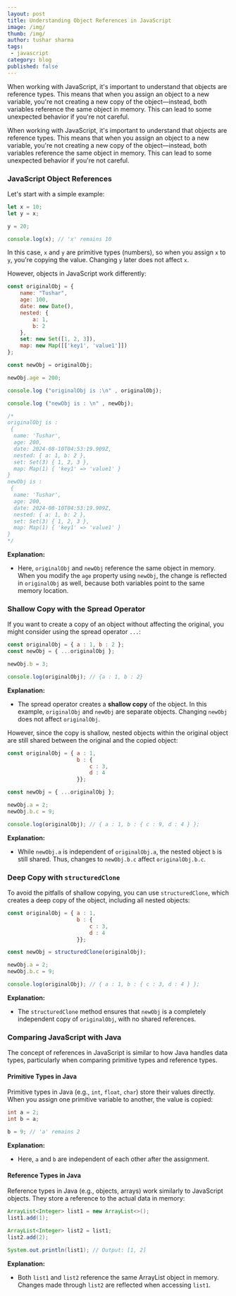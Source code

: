 ```yaml
---
layout: post
title: Understanding Object References in JavaScript
image: /img/
thumb: /img/
author: tushar sharma
tags:
 - javascript
category: blog
published: false
---
```


When working with JavaScript, it's important to understand that objects are reference types. This means that when you assign an object to a new variable, you're not creating a new copy of the object—instead, both variables reference the same object in memory. This can lead to some unexpected behavior if you're not careful.<!-- truncate_here -->

When working with JavaScript, it's important to understand that objects are reference types. This means that when you assign an object to a new variable, you're not creating a new copy of the object—instead, both variables reference the same object in memory. This can lead to some unexpected behavior if you're not careful.

### JavaScript Object References

Let's start with a simple example:

```javascript
let x = 10;
let y = x;

y = 20;

console.log(x); // 'x' remains 10
```

In this case, `x` and `y` are primitive types (numbers), so when you assign `x` to `y`, you're copying the value. Changing `y` later does not affect `x`.

However, objects in JavaScript work differently:

```javascript
const originalObj = {
    name: "Tushar",
    age: 100,
    date: new Date(),
    nested: {
        a: 1,
        b: 2
    },
    set: new Set([1, 2, 3]),
    map: new Map([['key1', 'value1']])
};

const newObj = originalObj; 

newObj.age = 200;

console.log ("originalObj is :\n" , originalObj); 

console.log ("newObj is : \n" , newObj);

/*
originalObj is :
 {
  name: 'Tushar',
  age: 200,
  date: 2024-08-10T04:53:19.909Z,
  nested: { a: 1, b: 2 },
  set: Set(3) { 1, 2, 3 },
  map: Map(1) { 'key1' => 'value1' }
}
newObj is : 
 {
  name: 'Tushar',
  age: 200,
  date: 2024-08-10T04:53:19.909Z,
  nested: { a: 1, b: 2 },
  set: Set(3) { 1, 2, 3 },
  map: Map(1) { 'key1' => 'value1' }
}
*/
```

**Explanation:** 
- Here, `originalObj` and `newObj` reference the same object in memory. When you modify the `age` property using `newObj`, the change is reflected in `originalObj` as well, because both variables point to the same memory location.

### Shallow Copy with the Spread Operator

If you want to create a copy of an object without affecting the original, you might consider using the spread operator `...`:

```javascript
const originalObj = { a : 1, b : 2 };
const newObj = { ...originalObj };

newObj.b = 3;

console.log(originalObj); // {a : 1, b : 2}
```

**Explanation:** 
- The spread operator creates a **shallow copy** of the object. In this example, `originalObj` and `newObj` are separate objects. Changing `newObj` does not affect `originalObj`.

However, since the copy is shallow, nested objects within the original object are still shared between the original and the copied object:

```javascript
const originalObj = { a : 1,
                      b : { 
                          c : 3, 
                          d : 4 
                      }};

const newObj = { ...originalObj };

newObj.a = 2; 
newObj.b.c = 9;

console.log(originalObj); // { a : 1, b : { c : 9, d : 4 } };
```

**Explanation:**
- While `newObj.a` is independent of `originalObj.a`, the nested object `b` is still shared. Thus, changes to `newObj.b.c` affect `originalObj.b.c`.

### Deep Copy with `structuredClone`

To avoid the pitfalls of shallow copying, you can use `structuredClone`, which creates a deep copy of the object, including all nested objects:

```javascript
const originalObj = { a : 1,
                      b : { 
                          c : 3, 
                          d : 4 
                      }};

const newObj = structuredClone(originalObj);

newObj.a = 2; 
newObj.b.c = 9;

console.log(originalObj); // { a : 1, b : { c : 3, d : 4 } };
```

**Explanation:**
- The `structuredClone` method ensures that `newObj` is a completely independent copy of `originalObj`, with no shared references.

### Comparing JavaScript with Java

The concept of references in JavaScript is similar to how Java handles data types, particularly when comparing primitive types and reference types.

#### Primitive Types in Java

Primitive types in Java (e.g., `int`, `float`, `char`) store their values directly. When you assign one primitive variable to another, the value is copied:

```java
int a = 2;
int b = a;

b = 9; // 'a' remains 2
```

**Explanation:** 
- Here, `a` and `b` are independent of each other after the assignment.

#### Reference Types in Java

Reference types in Java (e.g., objects, arrays) work similarly to JavaScript objects. They store a reference to the actual data in memory:

```java
ArrayList<Integer> list1 = new ArrayList<>();
list1.add(1);

ArrayList<Integer> list2 = list1;
list2.add(2);

System.out.println(list1); // Output: [1, 2]
```

**Explanation:** 
- Both `list1` and `list2` reference the same ArrayList object in memory. Changes made through `list2` are reflected when accessing `list1`.



